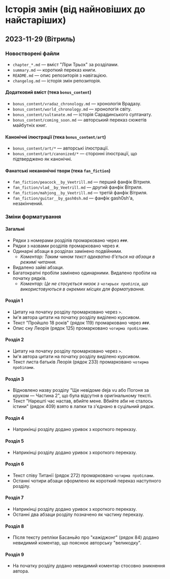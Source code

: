 # Історія змін (від найновіших до найстаріших)

## 2023-11-29 (Вітриль)

### Новостворені файли
* `chapter_*.md` — вміст "Ліри Трьох" за розділами.
* `summary.md` — короткий переказ книги.
* `README.md` — опис репозиторія з навігацією.
* `changelog.md` — історія змін репозиторія.

#### Додатковий вміст (тека `bonus_content`)
* `bonus_content/vradaz_chronology.md` — хронологія Врадазу.
* `bonus_content/world_chronology.md` — хронологія світу.
* `bonus_content/sultanate.md` — історія Сарадинського султанату.
* `bonus_content/coming_soon.md` — авторський переказ сюжетів майбутніх книг.

#### Канонічні ілюстрації (тека `bonus_content/art`)
* `bonus_content/art/*` — авторські ілюстрації.
* `bonus_content/art/canonized/*` — сторонні ілюстрації, що підтверджено як канонічні.

#### Фанатські неканонічні твори (тека `fan_fiction`)
* `fan_fiction/peacock__by_Veetrill.md` — перший фанфік Вітриля.
* `fan_fiction/vlad__by_Veetrill.md` — другий фанфік Вітриля.
* `fan_fiction/mahjong__by_Veetrill.md` — третій фанфік Вітриля.
* `fan_fiction/guitar__by_gash0sh.md` — фанфік gash0sh'а, незакінчений.

### Зміни форматування

#### Загальні
* Рядки з номерами розділів промарковано через `###`. 
* Рядки з назвами розділів промарковано через `#`.
* Одинарні абзаци в розділах замінено подвійними.
    - *Коментар: Таким чином текст адекватно б'ється на абзаци в режимі читання.*
* Видалено зайві абзаци.
* Багатократні пробіли замінено одинарними. Видалено пробіли на початку рядків.
    - *Коментар: Це не стосується низок з `чотирьох пробілів`, що використовуються в окремих місцях для форматування.*

#### Розділ 1
* Цитату на початку розділу промарковано через `>`.
* Ім'я автора цитати на початку розділу виділено курсивом.
* Текст "Пройшло 18 років" (рядок 119) промарковано через `###`.
* Опис сну Леорія (рядок 125) промарковано `чотирма пробілами`.

#### Розділ 2
* Цитату на початку розділу промарковано через `>`.
* Ім'я автора цитати на початку розділу виділено курсивом.
* Текст листа батьків Леорія (рядок 233) промарковано `чотирма пробілами`.

#### Розділ 3
* Відновлено назву розділу "Ще невідоме deja vu або Погоня за круком — Частина 2", що була відсутня в оригінальному тексті.
* Текст "Нарешті час настав, вбийте мене. Вбийте аби не сталось істини" (рядок 409) взято в лапки та з'єднано в суцільний рядок.

#### Розділ 4
* Наприкінці розділу додано уривок з короткого переказу.

#### Розділ 5
* Наприкінці розділу додано уривок з короткого переказу.

#### Розділ 6
* Текст співу Титанії (рядок 272) промарковано `чотирма пробілами`.
* Останні чотири абзаци оформлено як короткий переказ наступного розділу.

#### Розділ 7
* Наприкінці розділу додано уривок з короткого переказу.
* Останні два абзаци розділу позначено як частину переказу.

#### Розділ 8
* Після тексту репліки Басаньйо про "кажіджонг" (рядок 84) додано невидимий коментар, що пояснює авторську "великодку".

#### Розділ 9
* На початку розділу додано невидимий коментар стосовно зникнення автора.